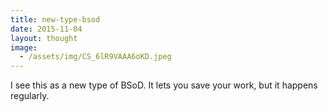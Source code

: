 ```yaml
---
title: new-type-bsod
date: 2015-11-04
layout: thought
image:
  - /assets/img/CS_6lR9VAAA6oKD.jpeg
---
```

I see this as a new type of BSoD. It lets you save your work, but it happens regularly.